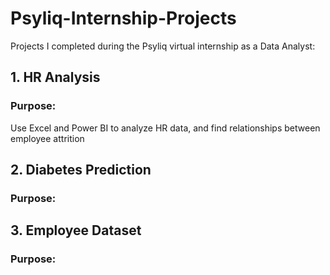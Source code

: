 # Psyliq-Internship-Projects
Projects I completed during the Psyliq virtual internship as a Data Analyst: 

## 1. HR Analysis 
### Purpose:
Use Excel and Power BI to analyze HR data, and find relationships between employee attrition

## 2. Diabetes Prediction 
### Purpose:


## 3. Employee Dataset
### Purpose:

